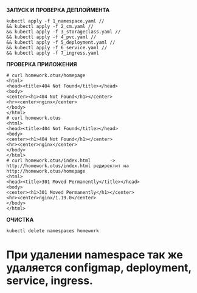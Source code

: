 **ЗАПУСК И ПРОВЕРКА ДЕПЛОЙМЕНТА**
```
kubectl apply -f 1_namespace.yaml //
&& kubectl apply -f 2_cm.yaml //
&& kubectl apply -f 3_storageclass.yaml //
&& kubectl apply -f 4_pvc.yaml //
&& kubectl apply -f 5_deployment.yaml //
&& kubectl apply -f 6_service.yaml //
&& kubectl apply -f 7_ingress.yaml 

```

**ПРОВЕРКА ПРИЛОЖЕНИЯ**
```
# curl homework.otus/homepage
<html>
<head><title>404 Not Found</title></head>
<body>
<center><h1>404 Not Found</h1></center>
<hr><center>nginx</center>
</body>
</html>
# curl homework.otus
<html>
<head><title>404 Not Found</title></head>
<body>
<center><h1>404 Not Found</h1></center>
<hr><center>nginx</center>
</body>
</html>
# curl homework.otus/index.html       -> http://homework.otus/index.html редиректит на http://homework.otus/homepage
<html>
<head><title>301 Moved Permanently</title></head>
<body>
<center><h1>301 Moved Permanently</h1></center>
<hr><center>nginx/1.19.0</center>
</body>
</html>

```


**ОЧИСТКА**
```
kubectl delete namespaces homework
```
# При удалении namespace так же удаляется configmap, deployment, service, ingress.
